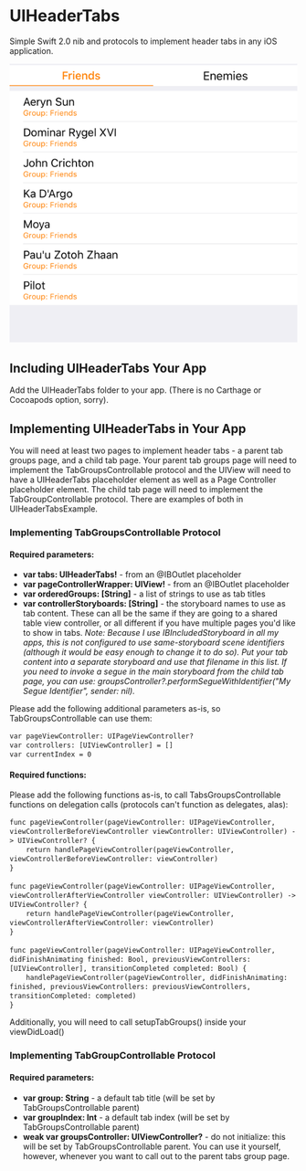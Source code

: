 # UIHeaderTabs
Simple Swift 2.0 nib and protocols to implement header tabs in any iOS application.

![Example](/UIHeaderTabsExample/Example.png?raw=true)

## Including UIHeaderTabs Your App

Add the UIHeaderTabs folder to your app. (There is no Carthage or Cocoapods option, sorry).

## Implementing UIHeaderTabs in Your App

You will need at least two pages to implement header tabs - a parent tab groups page, and a child tab page. Your parent tab groups page will need to implement the TabGroupsControllable protocol and the UIView will need to have a UIHeaderTabs placeholder element as well as a Page Controller placeholder element. The child tab page will need to implement the TabGroupControllable protocol. There are examples of both in UIHeaderTabsExample.


### Implementing TabGroupsControllable Protocol

#### Required parameters:

- **var tabs: UIHeaderTabs!** - from an @IBOutlet placeholder
- **var pageControllerWrapper: UIView!** - from an @IBOutlet placeholder
- **var orderedGroups: \[String\]** - a list of strings to use as tab titles
- **var controllerStoryboards: \[String\]** - the storyboard names to use as tab content. These can all be the same if they are going to a shared table view controller, or all different if you have multiple pages you'd like to show in tabs. *Note: Because I use IBIncludedStoryboard in all my apps, this is not configured to use same-storyboard scene identifiers (although it would be easy enough to change it to do so). Put your tab content into a separate storyboard and use that filename in this list. If you need to invoke a segue in the main storyboard from the child tab page, you can use: groupsController?.performSegueWithIdentifier("My Segue Identifier", sender: nil).*

Please add the following additional parameters as-is, so TabGroupsControllable can use them:

    var pageViewController: UIPageViewController?
    var controllers: [UIViewController] = []
    var currentIndex = 0

#### Required functions:

Please add the following functions as-is, to call TabsGroupsControllable functions on delegation calls (protocols can't function as delegates, alas):


    func pageViewController(pageViewController: UIPageViewController, viewControllerBeforeViewController viewController: UIViewController) -> UIViewController? {
        return handlePageViewController(pageViewController, viewControllerBeforeViewController: viewController)
    }
    
    func pageViewController(pageViewController: UIPageViewController, viewControllerAfterViewController viewController: UIViewController) -> UIViewController? {
        return handlePageViewController(pageViewController, viewControllerAfterViewController: viewController)
    }
    
    func pageViewController(pageViewController: UIPageViewController, didFinishAnimating finished: Bool, previousViewControllers: [UIViewController], transitionCompleted completed: Bool) {
        handlePageViewController(pageViewController, didFinishAnimating: finished, previousViewControllers: previousViewControllers, transitionCompleted: completed)
    }

Additionally, you will need to call setupTabGroups() inside your viewDidLoad()


### Implementing TabGroupControllable Protocol

#### Required parameters:

- **var group: String** - a default tab title (will be set by TabGroupsControllable parent)
- **var groupIndex: Int** - a default tab index (will be set by TabGroupsControllable parent)
- **weak var groupsController: UIViewController?** - do not initialize: this will be set by TabGroupsControllable parent. You can use it yourself, however, whenever you want to call out to the parent tabs group page.
    
    
    
    